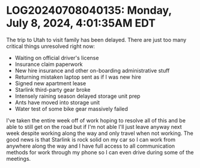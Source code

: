 # LOG20240708040135: Monday, July 8, 2024, 4:01:35AM EDT

The trip to Utah to visit family has been delayed. There are just too many critical things unresolved right now:

* Waiting on official driver's license
* Insurance claim paperwork
* New hire insurance and other on-boarding administrative stuff
* Returning mistaken laptop sent as if I was new hire
* Signed new apartment lease
* Starlink third-party gear broke
* Intensely raining season delayed storage unit prep
* Ants have moved into storage unit
* Water test of some bike gear massively failed

I've taken the entire week off of work hoping to resolve all of this and be able to still get on the road but if I'm not able I'll just leave anyway next week despite working along the way and only travel when not working. The good news is that Starlink is rock solid on my car so I can work from anywhere along the way and I have full access to all communication methods for work through my phone so I can even drive during some of the meetings.
